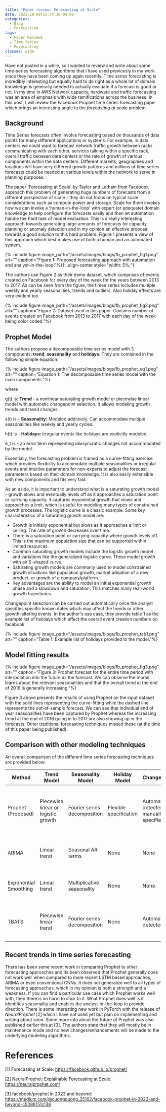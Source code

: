 ```yaml
---
title: "Paper review: Forecasting at Scale"
date: 2023-10-09T15:34:30-04:00
categories:
  - Blog
  - Forecasting
tags:
  - Paper Reviews
  - Time Series
  - Forecasting
classes: wide
---
```


Have not posted in a while, so I wanted to review and write about some time-series forecasting algorithms that I have used previously in my work since they have been coming up again recently. Time series forecasting is incredibly interesting but equally hard to do right as a whole lot of domain knowledge is generally needed to actually evaluate if a forecast is good or not. In my time in AWS Network capacity, hardware and traffic forecasting was an area of emphasis with wide ramifications across the business. In this post, I will review the Facebook Prophet time series forecasting paper which brings an interesting angle to the *forecasting at scale* problem.

## Background

Time Series forecasts often involve forecasting based on thousands of data points for many different applications or systems. For example, in data centers we could want to forecast network traffic growth between racks communicating with each other, services talking within a specific rack, overall traffic between data centers or the rate of growth of various components within the data centers. Different markets, geographies and locations will have very different growth patterns and millions of time series forecasts could be needed at various levels within the network to serve in planning purposes. 

The paper 'Forecasting at Scale' by Taylor and Letham from Facebook approach this problem of generating huge numbers of forecasts from a different perspective of scale - they do not focus on typical scale considerations such as compute power and storage. Scale for them invokes how we can invoke a 'human-in-the-loop' with expert (or adequate) domain knowledge to help configure the forecasts easily and then let automation handle the hard task of model evaluation. This is a really interesting approach towards generating large amounts of forecasts for capacity planning or anomaly detection and in my opinion an effective proposal towards a good solution to this hard problem. Figure 1 presents a view of this approach which best makes use of both a human and an automated system.

{% include figure image_path="/assets/images/blogs/fb_prophet_fig1.png" alt="" caption="Figure 1: Proposed forecasting approach with automation and analyst-in-the-loop."%}{: .align-center style="width: 5%;"}

The authors use Figure 2 as their demo dataset, which comprises of events created on Facebook for every day of the week for the years between 2013 to 2017. As can be seen from the figure, the times series includes multiple weekly and yearly seasonalities, trends and outliers. Also holiday effects are very evident too. 

{% include figure image_path="/assets/images/blogs/fb_prophet_fig2.png" alt="" caption="Figure 2: Dataset used in this paper. Contains number of events created on Facebook from 2013 to 2017 with each day of the week being color coded."%}

## Prophet Model

The authors propose a decomposable time series model with 3 components: **trend**, **seasonality** and **holidays**. They are combined in the following simple equation:

{% include figure image_path="/assets/images/blogs/fb_prophet_eq1.png" alt="" caption="Equation 1: The decomposable time series model with the main components."%}

where

g(t) is: **Trend** - a nonlinear saturating growth model or piecewise linear model with automatic changepoint selection. It allows modeling growth trends and trend changes.

s(t) is - **Seasonality:** Modeled additively. Can accommodate multiple seasonalities like weekly and yearly cycles.

h(t) is - **Holidays:** Irregular events like holidays are explicitly modeled.

e_t is - an error term representing idiosyncratic changes not accommodated by the model.

Essentially, the forecasting problem is framed as a curve-fitting exercise which provides flexibility to accomodate multiple seasonalities or irregular events and intuitive parameters for non-experts to adjust the forecast parameters based on their domain knowledge. It is also easily extensible with new components and fits very fast. 

As an aside, it is important to understand what is a saturating growth model - growth slows and eventually levels off as it approaches a saturation point or carrying capacity. It captures exponential growth that slows and approaches a limit, which is useful for modeling many types of constrained growth processes. The logistic curve is a classic example. Some key characteristics of a saturating growth model are:

- Growth is initially exponential but slows as it approaches a limit or ceiling. The rate of growth decreases over time.
- There is a saturation point or carrying capacity where growth levels off. This is the maximum population size that can be supported within limited resources.
- Common saturating growth models include the logistic growth model and variations like the generalized logistic curve. These model growth with an S-shaped curve.
- Saturating growth models are commonly used to model constrained growth situations like population growth, market adoption of a new product, or growth of a company/platform.
- Key advantages are the ability to model an initial exponential growth phase and a slowdown and saturation. This matches many real-world growth trajectories.

Changepoint selection can be carried out automatically once the analyst specifies specific known dates which may affect the trends or other growth-altering events. In the author's use case, they provide table 1 as the example list of holidays which affect the overall event creation numbers on facebook. 

{% include figure image_path="/assets/images/blogs/fb_prophet_tab1.png" alt="" caption="Table 1: Example list of holidays provided to the model."%}

## Model fitting results

{% include figure image_path="/assets/images/blogs/fb_prophet_fig3.png" alt="" caption="Figure 3: Prophet forecast for the entire time period with interpolation into the future as the forecast. We can observe the model learns about the relevant seasonalities and that the overall trend at the end of 2016 is generally increasing."%}

Figure 3 above presents the results of using Prophet on the input dataset with the solid lines representing the curve-fitting while the dashed line represents the out-of-sample forecast. We can see that individual end of year seasonalities have been captured by Prophet whereas the increasing trend at the end of 2016 going in to 2017 are also showing up in the forecasts. Other traditional forecasting techniques missed these (at the time of this paper being published).
## Comparison with other modeling techniques

An overall comparison of the different time series forecasting techniques are provided below: 

|Method|Trend Model|Seasonality Model|Holiday Model|Changepoints|Parameters|
|---|---|---|---|---|---|
|Prophet (Proposed)|Piecewise linear or logistic growth|Fourier series decomposition|Flexible specification|Automatically detected or manually specified|Intuitive parameters like growth rate, seasonality period, holiday magnitude|
|ARIMA|Linear trend|Seasonal AR terms|None|None|Maximum AR, MA, seasonal AR, seasonal MA orders|
|Exponential Smoothing|Linear trend|Multiplicative seasonality|None|None|Smoothing parameters for level, trend, seasonality|
|TBATS|Piecewise linear trend|Fourier series decomposition|None|Automatically detected|ARMA components, Fourier series terms, error distribution|

## Recent trends in time series forecasting

There has been some recent work in comparing Prophet to other forecasting approaches and its been observed that Prophet generally does not work well when compared to more recent LSTM based approaches, ARIMA or even conventional CNNs. It does not generalize well to all types of forecasting approaches, which in my opinion is both a strength and a weakness. If you can find a particular use case which Prophet works well with, then there is no harm to stick to it. What Prophet does well is it identifies seasonality and enables the analyst-in-the-loop to provide direction. There is some interesting new work in PyTorch with the release of *NeuralProphet* \[2] which I have not used yet but plan on implementing and writing about soon. Some more info about the future of Prophet was also published earlier this at \[3]. The authors state that they will mostly be in maintenance mode and no new changes/enhancements will be made to the underlying modeling algorithms.



# References

\[1] Forecasting at Scale: https://facebook.github.io/prophet/

\[2] NeuralProphet: Explainable Forecasting at Scale: https://neuralprophet.com/ 

\[3] facebook/prophet in 2023 and beyond: https://medium.com/@cuongduong_35162/facebook-prophet-in-2023-and-beyond-c5086151c138
